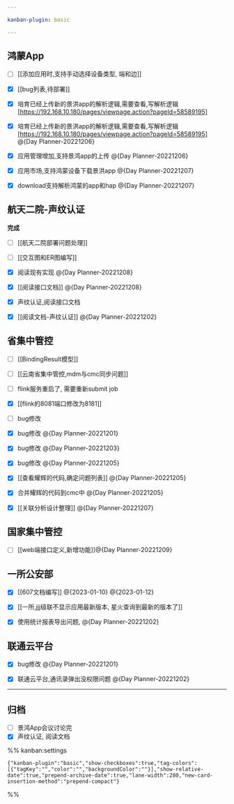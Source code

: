 ```yaml
---

kanban-plugin: basic

---
```


## 鸿蒙App

- [ ] [[添加应用时,支持手动选择设备类型, 端和边]]
- [x] [[bug列表,待部署]]
- [x] 培育已经上传新的景洪app的解析逻辑,需要查看,写解析逻辑[https://192.168.10.180/pages/viewpage.action?pageId=58589195]
- [x] 培育已经上传新的景洪app的解析逻辑,需要查看,写解析逻辑[https://192.168.10.180/pages/viewpage.action?pageId=58589195] @{Day Planner-20221206}
- [x] 应用管理增加,支持景鸿app的上传 @{Day Planner-20221206}
- [x] 应用市场,支持鸿蒙设备下载景洪app @{Day Planner-20221207}
- [x] download支持解析鸿蒙的app和hap @{Day Planner-20221207}


## 航天二院-声纹认证

**完成**
- [ ] [[航天二院部署问题处理]]
- [ ] [[交互图和ER图编写]]
- [x] 阅读现有实现 @{Day Planner-20221208}
- [x] [[阅读接口文档]] @{Day Planner-20221208}
- [x] 声纹认证,阅读接口文档
- [x] [[阅读文档-声纹认证]] @{Day Planner-20221202}


## 省集中管控

- [ ] [[BindingResult模型]]
- [ ] [[云南省集中管控,mdm与cmc同步问题]]
- [ ] flink服务重启了, 需要重新submit job
- [x] [[flink的8081端口修改为8181]]
- [ ] bug修改
- [x] bug修改 @{Day Planner-20221201}
- [x] bug修改 @{Day Planner-20221203}
- [x] bug修改 @{Day Planner-20221205}
- [x] [[查看耀辉的代码,确定问题列表]] @{Day Planner-20221205}
- [x] 合并耀辉的代码到cmc中 @{Day Planner-20221205}
- [x] [[关联分析设计整理]] @{Day Planner-20221207}


## 国家集中管控

- [ ] [[web端接口定义,新增功能]]@{Day Planner-20221209}


## 一所公安部

- [x] [[607文档编写]] @{2023-01-10} @{2023-01-12}
- [x] [[一所,jjj级联不显示应用最新版本, 星火查询到最新的版本了]]
- [x] 使用统计报表导出问题, @{Day Planner-20221202}


## 联通云平台

- [x] bug修改 @{Day Planner-20221201}
- [x] 联通云平台,通讯录弹出没权限问题 @{Day Planner-20221202}


***

## 归档

- [ ] 景鸿App会议讨论完
- [x] 声纹认证, 阅读文档

%% kanban:settings
```
{"kanban-plugin":"basic","show-checkboxes":true,"tag-colors":[{"tagKey":"","color":"","backgroundColor":""}],"show-relative-date":true,"prepend-archive-date":true,"lane-width":280,"new-card-insertion-method":"prepend-compact"}
```
%%